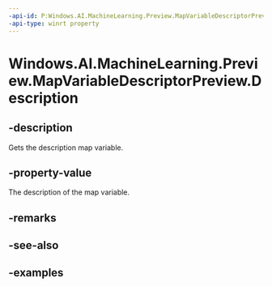 ```yaml
---
-api-id: P:Windows.AI.MachineLearning.Preview.MapVariableDescriptorPreview.Description
-api-type: winrt property
---
```


<!-- Property syntax.
public string Description { get; }
-->

# Windows.AI.MachineLearning.Preview.MapVariableDescriptorPreview.Description

## -description
Gets the description map variable.

## -property-value
The description of the map variable.

## -remarks

## -see-also

## -examples


